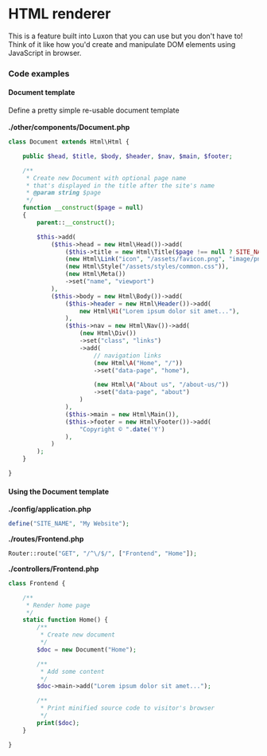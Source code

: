 # HTML renderer
This is a feature built into Luxon that you can use but you don't have to!\
Think of it like how you'd create and manipulate DOM elements using JavaScript in browser.

### Code examples

#### Document template
Define a pretty simple re-usable document template\
\
**./other/components/Document.php**
```php
class Document extends Html\Html {

    public $head, $title, $body, $header, $nav, $main, $footer;

    /**
     * Create new Document with optional page name 
     * that's displayed in the title after the site's name
     * @param string $page
     */
    function __construct($page = null)
    {
        parent::__construct();

        $this->add(
            ($this->head = new Html\Head())->add(
                ($this->title = new Html\Title($page !== null ? SITE_NAME." - ".$page : SITE_NAME)),
                (new Html\Link("icon", "/assets/favicon.png", "image/png")),
                (new Html\Style("/assets/styles/common.css")),
                (new Html\Meta())
                ->set("name", "viewport")
            ),
            ($this->body = new Html\Body())->add(
                ($this->header = new Html\Header())->add(
                    new Html\H1("Lorem ipsum dolor sit amet..."),
                ),
                ($this->nav = new Html\Nav())->add(
                    (new Html\Div())
                    ->set("class", "links")
                    ->add(
                        // navigation links
                        (new Html\A("Home", "/"))
                        ->set("data-page", "home"),

                        (new Html\A("About us", "/about-us/"))
                        ->set("data-page", "about")
                    )
                ),
                ($this->main = new Html\Main()),
                ($this->footer = new Html\Footer())->add(
                    "Copyright © ".date('Y')
                ),
            )
        );
    }

}
```

#### Using the Document template

**./config/application.php**
```php
define("SITE_NAME", "My Website");
```

**./routes/Frontend.php**
```php
Router::route("GET", "/^\/$/", ["Frontend", "Home"]);
```

**./controllers/Frontend.php**
```php
class Frontend {

    /**
     * Render home page
     */
    static function Home() {
        /**
         * Create new document
         */
        $doc = new Document("Home");

        /**
         * Add some content
         */
        $doc->main->add("Lorem ipsum dolor sit amet...");

        /**
         * Print minified source code to visitor's browser
         */
        print($doc);
    }

}
```